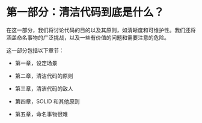 # 第一部分：清洁代码到底是什么？

在这一部分，我们将讨论代码的目的以及其原则，如清晰度和可维护性。我们还将涵盖命名事物的广泛挑战，以及一些有价值的问题和需要注意的危险。

这一部分包括以下章节：

+   第一章，设定场景

+   第二章，清洁代码的原则

+   第三章，清洁代码的敌人

+   第四章，SOLID 和其他原则

+   第五章，命名事物很难
